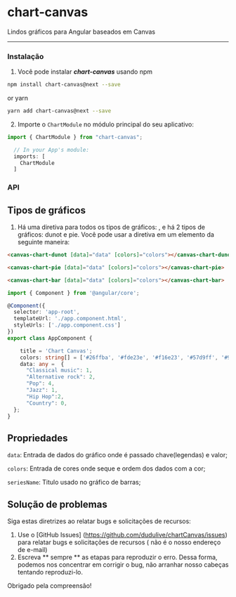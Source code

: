 # chart-canvas

Lindos gráficos para Angular baseados em Canvas

---

### Instalação

1. Você pode instalar **_chart-canvas_** usando npm

```bash
npm install chart-canvas@next --save
```

or yarn

```bash
yarn add chart-canvas@next --save
```

2. Importe o `ChartModule` no módulo principal do seu aplicativo:

```typescript
import { ChartModule } from "chart-canvas";

  // In your App's module:
  imports: [
    ChartModule
  ]
  ```

### API

## Tipos de gráficos
1. Há uma diretiva para todos os tipos de gráficos: , e há 2 tipos de gráficos: dunot e pie.
   Você pode usar a diretiva em um elemento da seguinte maneira:

```html
<canvas-chart-dunot [data]="data" [colors]="colors"></canvas-chart-dunot>

<canvas-chart-pie [data]="data" [colors]="colors"></canvas-chart-pie>

<canvas-chart-bar [data]="data" [colors]="colors"></canvas-chart-bar>
```

```typescript
import { Component } from '@angular/core';

@Component({
  selector: 'app-root',
  templateUrl: './app.component.html',
  styleUrls: ['./app.component.css']
})
export class AppComponent {

    title = 'Chart Canvas';
    colors: string[] = ['#26ffba', '#fde23e', '#f16e23', '#57d9ff', '#937e88', '#ff0000'];
    data: any =  {
      "Classical music": 1,
      "Alternative rock": 2,
      "Pop": 4,
      "Jazz": 1,
      "Hip Hop":2,
      "Country": 0,
  };
}
```
## Propriedades
`data`: Entrada de dados do gráfico onde é passado chave(legendas) e valor;

`colors`: Entrada de cores onde seque e ordem dos dados com a cor;

`seriesName`: Titulo usado no gráfico de barras;

## Solução de problemas

Siga estas diretrizes ao relatar bugs e solicitações de recursos:

1. Use o [GitHub Issues] (https://github.com/dudulive/chartCanvas/issues) para relatar bugs e solicitações de recursos (
   não é o nosso endereço de e-mail)
2. Escreva ** sempre ** as etapas para reproduzir o erro. Dessa forma, podemos nos concentrar em corrigir o bug, não arranhar nosso
   cabeças tentando reproduzi-lo.

Obrigado pela compreensão!
